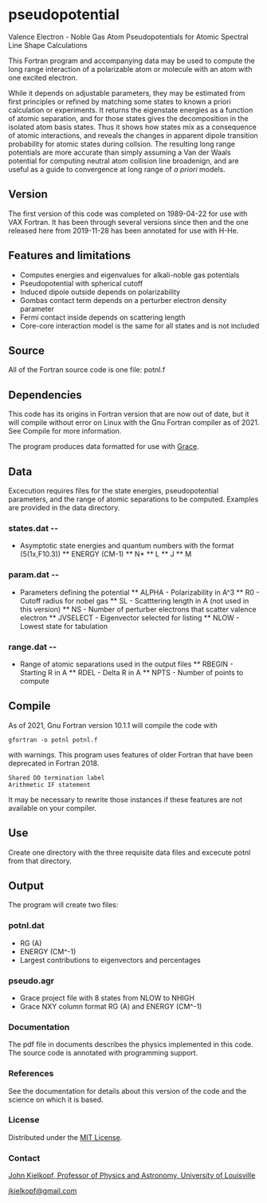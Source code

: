 # pseudopotential

Valence Electron - Noble Gas Atom Pseudopotentials for Atomic Spectral Line Shape Calculations

This Fortran program and accompanying data may be used to compute the long range interaction of a polarizable atom or molecule with an atom with one excited electron.  

While it depends on adjustable parameters, they may be estimated from first principles or refined by matching some states to known a priori calculation or experiments. It returns the eigenstate energies as a function of atomic separation, and for those states gives the decomposition in the isolated atom basis states.  Thus it shows how states mix as a consequence of atomic interactions, and reveals the changes in apparent dipole transition probability for atomic states during collsion.  The resulting long range potentials are more accurate than simply assuming a Van der Waals potential for computing neutral atom collision line broadenign, and are useful as a guide to convergence at long range of *a priori* models.  

## Version

The first version of this code was completed on 1989-04-22 for use with VAX Fortran.  It has been through several versions since then and the one released here 
from 2019-11-28 has been annotated for use with H-He.  

## Features and limitations

* Computes energies and eigenvalues for alkali-noble gas potentials
* Pseudopotential with spherical cutoff
* Induced dipole outside depends on polarizability
* Gombas contact term depends on a perturber electron density parameter
* Fermi contact inside depends on scattering length
* Core-core interaction model is the same for all states and is not included 

## Source

All of the Fortran source code is one file: potnl.f

## Dependencies

This code has its origins in Fortran version that are now out of date, but it will compile without error on Linux with the Gnu Fortran compiler as of 2021.  See Compile for more information.

The program produces data formatted for use with [Grace](https://plasma-gate.weizmann.ac.il/Grace/).

## Data

Excecution requires files for the state energies, pseudopotential parameters, and the range of atomic separations to be computed.  Examples are provided in the data directory.

### states.dat --

*   Asymptotic state energies and quantum numbers with the format (5(1x,F10.3))
**   ENERGY (CM-1)
**   N*
**   L
**   J
**   M

### param.dat --

*   Parameters defining the potential
**   ALPHA - Polarizability in A^3
**   R0 - Cutoff radius for nobel gas
**   SL - Scatttering length in A (not used in this version)
**   NS - Number of perturber electrons that scatter valence electron
**   JVSELECT - Eigenvector selected for listing
**   NLOW - Lowest state for tabulation

### range.dat --

*   Range of atomic separations used in the output files
**   RBEGIN - Starting R in A
**   RDEL - Delta R in A
**   NPTS - Number of points to compute



## Compile

As of 2021, Gnu Fortran version 10.1.1 will compile the code with

```
gfortran -o potnl potnl.f

```
with warnings.  This program uses features of older Fortran that have been deprecated in Fortran 2018.
```
Shared DO termination label 
Arithmetic IF statement
```
It may be necessary to rewrite those instances if these features are not available on your compiler.  

## Use

Create one directory with the three requisite data files and excecute potnl from that directory.  


## Output

The program will create two files:

### potnl.dat

* RG (A)
* ENERGY (CM^-1)
* Largest contributions to eigenvectors and percentages

### pseudo.agr

* Grace project file with  8 states from NLOW to NHIGH
* Grace NXY column format RG (A) and ENERGY (CM^-1)


### Documentation

The pdf file in documents describes the physics implemented in this code.  The source code is annotated with programming support.


### References

See the documentation for details about this version of the code and the science on which it is based. 

### License

Distributed under the [MIT License]([https://github.com/git/git-scm.com/blob/main/MIT-LICENSE.txt). 


### Contact

[John Kielkopf, Professor of Physics and Astronomy, University of Louisville](https://www.astro.louisville.edu/john_kielkopf)

[jkielkopf@gmail.com](mailto:jkielkopf@gmail.com)

